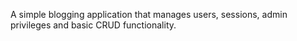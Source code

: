 A simple blogging application that manages users, sessions, admin privileges
and basic CRUD functionality.
